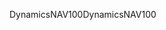 <span data-ttu-id="0015f-101">DynamicsNAV100</span><span class="sxs-lookup"><span data-stu-id="0015f-101">DynamicsNAV100</span></span>